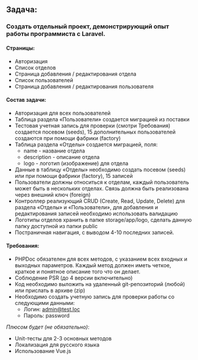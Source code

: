 ## Задача:
### Создать отдельный проект, демонстрирующий опыт работы программиста с Laravel.
#### Страницы:
* Авторизация
* Список отделов
* Страница добавления / редактирования отдела
* Список пользователей
* Страница добавления / редактирования пользователя
#### Состав задачи:
* Авторизация для всех пользователей
* Таблица раздела «Пользователи» создается миграцией из поставки
* Тестовая учетная запись для проверки (смотри Требования) создается посевом (seeds), 15 дополнительных пользователей создаются при помощи фабрики (factory)
* Таблица раздела «Отделы» создается миграцией, поля:
    * name - название отдела
    * description - описание отдела
    * logo - логотип (изображение) для отдела
* Данные в таблицу «Отделы» необходимо создать посевом (seeds) или при помощи фабрики (factory), 15 записей
* Пользователи должны относиться к отделам, каждый пользователь может быть в нескольких отделах. Связь должна быть реализована через внешний ключ (foreign)
* Контроллер реализующий CRUD (Create, Read, Update, Delete) для раздела «Отделы» и «Пользователи», для добавления и редактирования записей необходимо использовать валидацию
* Логотипы отделов хранить в папке storage/app/logo, сделать данную папку доступной из папки public
* Постраничная навигация, с выводом 4-10 последних записей.
#### Требования:
* PHPDoc обязателен для всех методов, с указанием всех входных и выходных параметров. Каждый метод должен иметь четкое, краткое и понятное описание того что он делает.
* Соблюдение PSR (до 4 версии включительно)
* Код необходимо выложить на удаленный git-репозиторий (любой) или прислать в архиве (zip)
* Необходимо создать учетную запись для проверки работы со следующими данными:
    * Логин: admin@test.loc
    * Пароль: password

*Плюсом будет (не обязательно)*:
* Unit-тесты для 2-3 основных методов
* Локализация для русского языка
* Использование Vue.js
